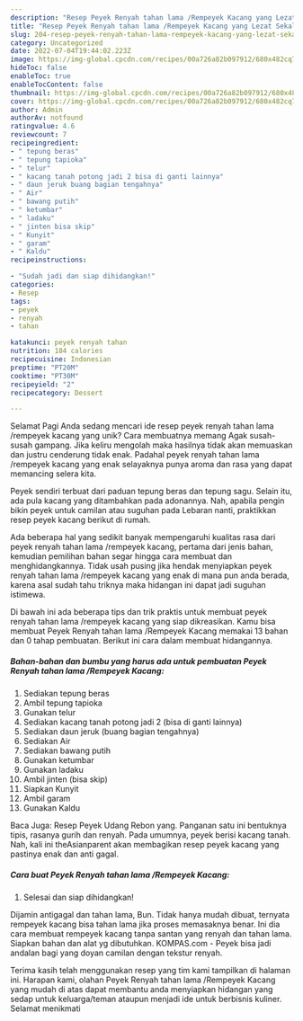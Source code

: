 ```yaml
---
description: "Resep Peyek Renyah tahan lama /Rempeyek Kacang yang Lezat Sekali, Enak"
title: "Resep Peyek Renyah tahan lama /Rempeyek Kacang yang Lezat Sekali, Enak"
slug: 204-resep-peyek-renyah-tahan-lama-rempeyek-kacang-yang-lezat-sekali-enak
category: Uncategorized
date: 2022-07-04T19:44:02.223Z
image: https://img-global.cpcdn.com/recipes/00a726a82b097912/680x482cq70/peyek-renyah-tahan-lama-rempeyek-kacang-foto-resep-utama.jpg
hideToc: false
enableToc: true
enableTocContent: false
thumbnail: https://img-global.cpcdn.com/recipes/00a726a82b097912/680x482cq70/peyek-renyah-tahan-lama-rempeyek-kacang-foto-resep-utama.jpg
cover: https://img-global.cpcdn.com/recipes/00a726a82b097912/680x482cq70/peyek-renyah-tahan-lama-rempeyek-kacang-foto-resep-utama.jpg
author: Admin
authorAv: notfound
ratingvalue: 4.6
reviewcount: 7
recipeingredient:
- " tepung beras"
- " tepung tapioka"
- " telur"
- " kacang tanah potong jadi 2 bisa di ganti lainnya"
- " daun jeruk buang bagian tengahnya"
- " Air"
- " bawang putih"
- " ketumbar"
- " ladaku"
- " jinten bisa skip"
- " Kunyit"
- " garam"
- " Kaldu"
recipeinstructions:

- "Sudah jadi dan siap dihidangkan!"
categories:
- Resep
tags:
- peyek
- renyah
- tahan

katakunci: peyek renyah tahan 
nutrition: 184 calories
recipecuisine: Indonesian
preptime: "PT20M"
cooktime: "PT30M"
recipeyield: "2"
recipecategory: Dessert

---
```



Selamat Pagi Anda sedang mencari ide resep peyek renyah tahan lama /rempeyek kacang yang unik? Cara membuatnya memang Agak susah-susah gampang. Jika keliru mengolah maka hasilnya tidak akan memuaskan dan justru cenderung tidak enak. Padahal peyek renyah tahan lama /rempeyek kacang yang enak selayaknya punya aroma dan rasa yang dapat memancing selera kita.


Peyek sendiri terbuat dari paduan tepung beras dan tepung sagu. Selain itu, ada pula kacang yang ditambahkan pada adonannya. Nah, apabila pengin bikin peyek untuk camilan atau suguhan pada Lebaran nanti, praktikkan resep peyek kacang berikut di rumah.

Ada beberapa hal yang sedikit banyak mempengaruhi kualitas rasa dari peyek renyah tahan lama /rempeyek kacang, pertama dari jenis bahan, kemudian pemilihan bahan segar hingga cara membuat dan menghidangkannya. Tidak usah pusing jika hendak menyiapkan peyek renyah tahan lama /rempeyek kacang yang enak di mana pun anda berada, karena asal sudah tahu triknya maka hidangan ini dapat jadi suguhan istimewa.


Di bawah ini ada beberapa tips dan trik praktis untuk membuat peyek renyah tahan lama /rempeyek kacang yang siap dikreasikan. Kamu bisa membuat Peyek Renyah tahan lama /Rempeyek Kacang memakai 13 bahan dan 0 tahap pembuatan. Berikut ini cara dalam membuat hidangannya.

<!--inarticleads1-->

##### Bahan-bahan dan bumbu yang harus ada untuk pembuatan Peyek Renyah tahan lama /Rempeyek Kacang:

1. Sediakan  tepung beras
1. Ambil  tepung tapioka
1. Gunakan  telur
1. Sediakan  kacang tanah potong jadi 2 (bisa di ganti lainnya)
1. Sediakan  daun jeruk (buang bagian tengahnya)
1. Sediakan  Air
1. Sediakan  bawang putih
1. Gunakan  ketumbar
1. Gunakan  ladaku
1. Ambil  jinten (bisa skip)
1. Siapkan  Kunyit
1. Ambil  garam
1. Gunakan  Kaldu


Baca Juga: Resep Peyek Udang Rebon yang. Panganan satu ini bentuknya tipis, rasanya gurih dan renyah. Pada umumnya, peyek berisi kacang tanah. Nah, kali ini theAsianparent akan membagikan resep peyek kacang yang pastinya enak dan anti gagal. 

<!--inarticleads2-->

##### Cara buat Peyek Renyah tahan lama /Rempeyek Kacang:


1. Selesai dan siap dihidangkan!

Dijamin antigagal dan tahan lama, Bun. Tidak hanya mudah dibuat, ternyata rempeyek kacang bisa tahan lama jika proses memasaknya benar. Ini dia cara membuat rempeyek kacang tanpa santan yang renyah dan tahan lama. Siapkan bahan dan alat yg dibutuhkan. KOMPAS.com - Peyek bisa jadi andalan bagi yang doyan camilan dengan tekstur renyah. 

Terima kasih telah menggunakan resep yang tim kami tampilkan di halaman ini. Harapan kami, olahan Peyek Renyah tahan lama /Rempeyek Kacang yang mudah di atas dapat membantu anda menyiapkan hidangan yang sedap untuk keluarga/teman ataupun menjadi ide untuk berbisnis kuliner. Selamat menikmati
